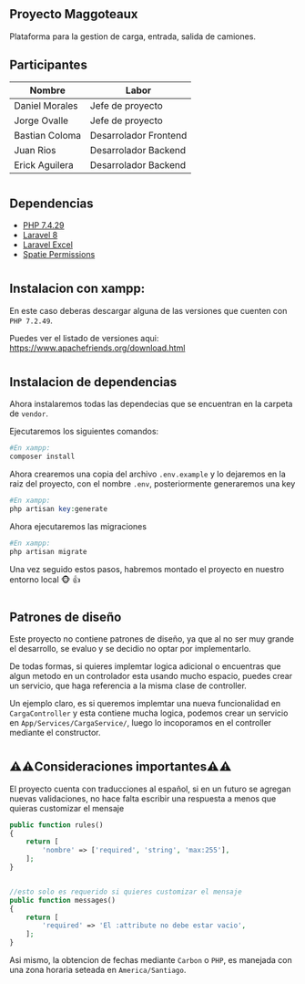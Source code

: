 
# 

## Proyecto Maggoteaux

Plataforma para la gestion de carga, entrada, salida de camiones.


## Participantes

| Nombre            | Labor                 |
| ----------------- | -------------         |
| Daniel Morales    | Jefe de proyecto      |
| Jorge Ovalle      | Jefe de proyecto      |
| Bastian Coloma    | Desarrolador Frontend |
| Juan Rios         | Desarrolador Backend  |
| Erick Aguilera    | Desarrolador Backend  |

#

## Dependencias

- [PHP 7.4.29]() 
- [Laravel 8](https://laravel.com/docs/8.x) 
- [Laravel Excel](https://laravel-excel.com/)
- [Spatie Permissions](https://spatie.be/docs/laravel-permission/v5/installation-laravel)
#


## Instalacion con xampp:

En este caso deberas descargar alguna de las versiones que cuenten con `PHP 7.2.49`.

Puedes ver el listado de versiones aqui: https://www.apachefriends.org/download.html

#

## Instalacion de dependencias

Ahora instalaremos todas las dependecias que se encuentran en la carpeta de `vendor`.

Ejecutaremos los siguientes comandos:

```php
#En xampp:
composer install
```
Ahora crearemos una copia del archivo `.env.example` y lo dejaremos en la raiz del proyecto, con el nombre `.env`, posteriormente generaremos una key

```php
#En xampp:
php artisan key:generate
```
Ahora ejecutaremos las migraciones

```php
#En xampp:
php artisan migrate
```

Una vez seguido estos pasos, habremos montado el proyecto en nuestro entorno local :monkey_face: :thumbsup:

#

## Patrones de diseño

Este proyecto no contiene patrones de diseño, ya que al no ser muy grande el desarrollo, se evaluo y se decidio no optar por implementarlo.

De todas formas, si quieres implemtar logica adicional o encuentras que algun metodo en un controlador esta usando mucho espacio, puedes crear un servicio, que haga referencia a la misma clase de controller.

Un ejemplo claro, es si queremos implemtar una nueva funcionalidad en `CargaController` y esta contiene mucha logica, podemos crear un servicio en `App/Services/CargaService/`, luego lo incoporamos en el controller mediante el constructor.

#

## :warning::warning:Consideraciones importantes:warning::warning:

El proyecto cuenta con traducciones al español, si en un futuro se agregan nuevas validaciones, no hace falta escribir una respuesta a menos que quieras customizar el mensaje

```php
public function rules()
{
    return [
        'nombre' => ['required', 'string', 'max:255'],
    ];
}


//esto solo es requerido si quieres customizar el mensaje
public function messages()
{
    return [
        'required' => 'El :attribute no debe estar vacio',
    ];
}
```

Asi mismo, la obtencion de fechas mediante `Carbon` o `PHP`, es manejada con una zona horaria seteada en `America/Santiago`.
